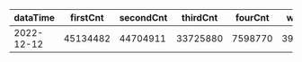 |dataTime|firstCnt|secondCnt|thirdCnt|fourCnt|winCnt|vrate|wrate|
|-|-|-|-|-|-|-|-|
|2022-12-12|45134482|44704911|33725880|7598770|3917702|0%|0%|